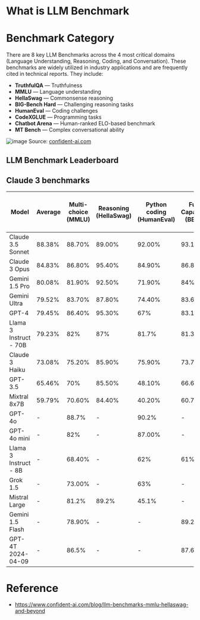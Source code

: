 # What is LLM Benchmark
# Benchmark Category
There are 8 key LLM Benchmarks across the 4 most critical domains (Language Understanding, Reasoning, Coding, and Conversation). These benchmarks are widely utilized in industry applications and are frequently cited in technical reports. They include:

* **TruthfulQA** — Truthfulness
* **MMLU** — Language understanding
* **HellaSwag** — Commonsense reasoning
* **BIG-Bench Hard** — Challenging reasoning tasks
* **HumanEval** — Coding challenges
* **CodeXGLUE** — Programming tasks
* **Chatbot Arena** — Human-ranked ELO-based benchmark
* **MT Bench** — Complex conversational ability

![image](https://github.com/user-attachments/assets/4e4abbe2-e673-4f33-82f8-f0d76fc63e5f)
Source: [confident-ai.com](https://www.confident-ai.com/blog/llm-benchmarks-mmlu-hellaswag-and-beyond)

## LLM Benchmark Leaderboard

## Claude 3 benchmarks

| Model | Average | Multi-choice<br> (MMLU) | Reasoning <br> (HellaSwag) | Python coding <br> (HumanEval) | Future Capabilities <br> (BBHard) | Grade school math <br> (GSM-8k) | Math Problems <br> (MATH) |
|---|---|---|---|---|---|---|---|
| Claude 3.5 Sonnet | 88.38% | 88.70% | 89.00% | 92.00% | 93.10% | 96.40% | 71.10% |
| Claude 3 Opus | 84.83% | 86.80% | 95.40% | 84.90% | 86.80% | 95.00% | 60.10% |
| Gemini 1.5 Pro | 80.08% | 81.90% | 92.50% | 71.90% | 84% | 91.70% | 58.50% |
| Gemini Ultra | 79.52% | 83.70% | 87.80% | 74.40% | 83.60% | 94.40% | 53.20% |
| GPT-4 | 79.45% | 86.40% | 95.30% | 67% | 83.10% | 92% | 52.90% |
| Llama 3 Instruct - 70B | 79.23% | 82% | 87% | 81.7% | 81.3% | 93% | 50.4% |
| Claude 3 Haiku | 73.08% | 75.20% | 85.90% | 75.90% | 73.70% | 88.90% | 38.90% |
| GPT-3.5 | 65.46% | 70% | 85.50% | 48.10% | 66.60% | 57.10% | 34.1% |
| Mixtral 8x7B | 59.79% | 70.60% | 84.40% | 40.20% | 60.76% | 74.40% | 28.40% |
| GPT-4o | - | 88.7% | - | 90.2% | - | - | 76.60% |
| GPT-4o mini | - | 82% | - | 87.00% | - | - | 70.20% |
| Llama 3 Instruct - 8B | - | 68.40% | - | 62% | 61% | 79.60% | 30% |
| Grok 1.5 | - | 73.00% | - | 63% | - | 62.90% | 23.90% |
| Mistral Large | - | 81.2% | 89.2% | 45.1% | - | 81% | 45% |
| Gemini 1.5 Flash | - | 78.90% | - | - | 89.20% | - | 67.70% |
| GPT-4T 2024-04-09 | - | 86.5% | - | - | 87.60% | - | 72.2% | 




# Reference
* https://www.confident-ai.com/blog/llm-benchmarks-mmlu-hellaswag-and-beyond





